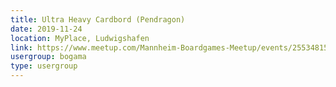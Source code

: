```yaml
---
title: Ultra Heavy Cardbord (Pendragon)
date: 2019-11-24
location: MyPlace, Ludwigshafen
link: https://www.meetup.com/Mannheim-Boardgames-Meetup/events/255348150/
usergroup: bogama
type: usergroup
---
```

